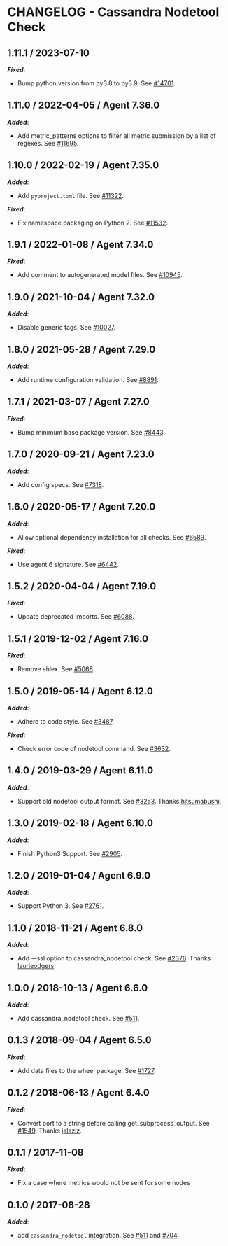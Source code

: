 # CHANGELOG - Cassandra Nodetool Check

## 1.11.1 / 2023-07-10

***Fixed***:

* Bump python version from py3.8 to py3.9. See [#14701](https://github.com/DataDog/integrations-core/pull/14701).

## 1.11.0 / 2022-04-05 / Agent 7.36.0

***Added***: 

* Add metric_patterns options to filter all metric submission by a list of regexes. See [#11695](https://github.com/DataDog/integrations-core/pull/11695).


## 1.10.0 / 2022-02-19 / Agent 7.35.0

***Added***: 

* Add `pyproject.toml` file. See [#11322](https://github.com/DataDog/integrations-core/pull/11322).

***Fixed***: 

* Fix namespace packaging on Python 2. See [#11532](https://github.com/DataDog/integrations-core/pull/11532).


## 1.9.1 / 2022-01-08 / Agent 7.34.0

***Fixed***: 

* Add comment to autogenerated model files. See [#10945](https://github.com/DataDog/integrations-core/pull/10945).


## 1.9.0 / 2021-10-04 / Agent 7.32.0

***Added***: 

* Disable generic tags. See [#10027](https://github.com/DataDog/integrations-core/pull/10027).


## 1.8.0 / 2021-05-28 / Agent 7.29.0

***Added***: 

* Add runtime configuration validation. See [#8891](https://github.com/DataDog/integrations-core/pull/8891).


## 1.7.1 / 2021-03-07 / Agent 7.27.0

***Fixed***: 

* Bump minimum base package version. See [#8443](https://github.com/DataDog/integrations-core/pull/8443).


## 1.7.0 / 2020-09-21 / Agent 7.23.0

***Added***: 

* Add config specs. See [#7318](https://github.com/DataDog/integrations-core/pull/7318).


## 1.6.0 / 2020-05-17 / Agent 7.20.0

***Added***: 

* Allow optional dependency installation for all checks. See [#6589](https://github.com/DataDog/integrations-core/pull/6589).

***Fixed***: 

* Use agent 6 signature. See [#6442](https://github.com/DataDog/integrations-core/pull/6442).


## 1.5.2 / 2020-04-04 / Agent 7.19.0

***Fixed***: 

* Update deprecated imports. See [#6088](https://github.com/DataDog/integrations-core/pull/6088).


## 1.5.1 / 2019-12-02 / Agent 7.16.0

***Fixed***: 

* Remove shlex. See [#5068](https://github.com/DataDog/integrations-core/pull/5068).


## 1.5.0 / 2019-05-14 / Agent 6.12.0

***Added***: 

* Adhere to code style. See [#3487](https://github.com/DataDog/integrations-core/pull/3487).

***Fixed***: 

* Check error code of nodetool command. See [#3632](https://github.com/DataDog/integrations-core/pull/3632).


## 1.4.0 / 2019-03-29 / Agent 6.11.0

***Added***: 

* Support old nodetool output format. See [#3253](https://github.com/DataDog/integrations-core/pull/3253). Thanks [hitsumabushi](https://github.com/hitsumabushi).


## 1.3.0 / 2019-02-18 / Agent 6.10.0

***Added***: 

* Finish Python3 Support. See [#2905](https://github.com/DataDog/integrations-core/pull/2905).


## 1.2.0 / 2019-01-04 / Agent 6.9.0

***Added***: 

* Support Python 3. See [#2761](https://github.com/DataDog/integrations-core/pull/2761).


## 1.1.0 / 2018-11-21 / Agent 6.8.0

***Added***: 

* Add --ssl option to cassandra_nodetool check. See [#2378](https://github.com/DataDog/integrations-core/pull/2378). Thanks [laurieodgers](https://github.com/laurieodgers).


## 1.0.0 / 2018-10-13 / Agent 6.6.0

***Added***: 

* Add cassandra_nodetool check. See [#511](https://github.com/DataDog/integrations-core/pull/511).


## 0.1.3 / 2018-09-04 / Agent 6.5.0

***Fixed***: 

* Add data files to the wheel package. See [#1727](https://github.com/DataDog/integrations-core/pull/1727).


## 0.1.2 / 2018-06-13 / Agent 6.4.0

***Fixed***: 

* Convert port to a string before calling get_subprocess_output. See [#1549](https://github.com/DataDog/integrations-core/pull/1549). Thanks [jalaziz](https://github.com/jalaziz).


## 0.1.1 / 2017-11-08

***Fixed***: 

* Fix a case where metrics would not be sent for some nodes


## 0.1.0 / 2017-08-28

***Added***: 

* add `cassandra_nodetool` integration. See [#511](https://github.com/DataDog/integrations-core/issues/511) and [#704](https://github.com/DataDog/integrations-core/issues/704)

